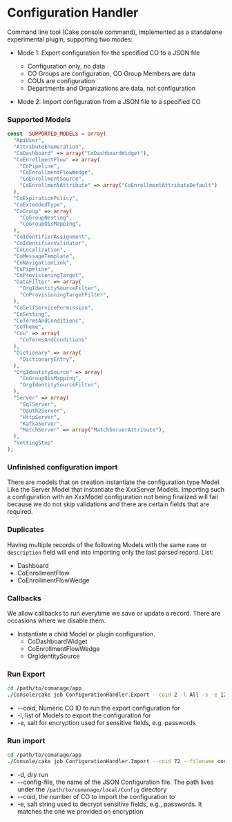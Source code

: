 # Configuration Handler

Command line tool (Cake console command), implemented as a standalone experimental plugin, supporting two modes:
- Mode 1: Export configuration for the specified CO to a JSON file
  - Configuration only, no data
  - CO Groups are configuration, CO Group Members are data
  - COUs are configuration
  - Departments and Organizations are data, not configuration

- Mode 2: Import configuration from a JSON file to a specified CO

### Supported Models

```php
const  SUPPORTED_MODELS = array(
  "ApiUser",
  "AttributeEnumeration",
  "CoDashboard" => array("CoDashboardWidget"),
  "CoEnrollmentFlow" => array(
    "CoPipeline",
    "CoEnrollmentFlowWedge",
    "CoEnrollmentSource",
    "CoEnrollmentAttribute" => array("CoEnrollmentAttributeDefault")
  ),
  "CoExpirationPolicy",
  "CoExtendedType",
  "CoGroup" => array(
    "CoGroupNesting",
    "CoGroupOisMapping",
  ),
  "CoIdentifierAssignment",
  "CoIdentifierValidator",
  "CoLocalization",
  "CoMessageTemplate",
  "CoNavigationLink",
  "CoPipeline",
  "CoProvisioningTarget",
  "DataFilter" => array(
    "OrgIdentitySourceFilter",
    "CoProvisioningTargetFilter",
  ),
  "CoSelfServicePermission",
  "CoSetting",
  "CoTermsAndConditions",
  "CoTheme",
  "Cou" => array(
    "CoTermsAndConditions"
  ),
  "Dictionary" => array(
    "DictionaryEntry",
  ),
  "OrgIdentitySource" => array(
    "CoGroupOisMapping",
    "OrgIdentitySourceFilter",
  ),
  "Server" => array(
    "SqlServer",
    "Oauth2Server",
    "HttpServer",
    "KafkaServer",
    "MatchServer" => array("MatchServerAttribute"),
  ),
  "VettingStep"
);
```

### Unfinished configuration import

There are models that on creation instantiate the configuration type Model. Like the Server Model that instantiate the XxxServer Models.
Importing such a configuration with an XxxModel configuration not being finalized will fail because we do not skip validations and there are
certain fields that are required.

### Duplicates

Having multiple records of the following Models with the same `name` or `description` field will end into importing only the last parsed record.
List:
- Dashboard
- CoEnrollmentFlow
- CoEnrollmentFlowWedge

### Callbacks

We allow callbacks to run everytime we save or update a record. There are occasions where we disable them.
- Instantiate a child Model or plugin configuration.
  - CoDashboardWidget
  - CoEnrollmentFlowWedge
  - OrgIdentitySource


### Run Export
```bash
cd /path/to/comanage/app
./Console/cake job ConfigurationHandler.Export --coid 2 -l All -s -e 1235477978
```
- --coid, Numeric CO ID to run the export configuration for
- -l, list of Models to export the configuration for
- -e, salt for encryption used for sensitive fields, e.g. passwords

### Run import
```bash
cd /path/to/comanage/app
./Console/cake job ConfigurationHandler.Import --coid 72 --filename configuration_co2_1694967754.json -s -d  -e 1235477978
```

- -d, dry run
- --config-file, the name of the JSON Configuration file. The path lives under the `/path/to/comanage/local/Config` directory
- --coid, the number of CO to import the configuration to
- -e, salt string used to decrypt sensitive fields, e.g., passwords. It matches the one we provided on encryption